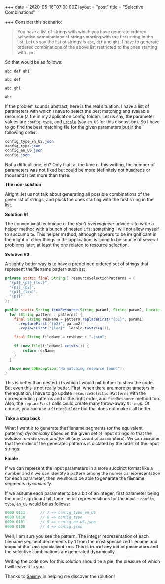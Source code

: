 +++
date = 2020-05-16T07:00:00Z
layout = "post"
title = "Selective Combinations"

+++
Consider this scenario:

>You have a list of strings with which you have generate ordered selective combinations of strings starting with the first string in the list. Let us say the list of strings is `abc`, `def` and `ghi`. I have to generate ordered combinations of the above list restricted to the ones starting with `abc`.

So that would be as follows:

```
abc def ghi

abc def

abc ghi

abc
```

<!--more-->

If the problem sounds abstract, here is the real situation. <!--more--> I have a list of parameters with which I have to select the best matching and available resource (a file in my application config folder). Let us say, the parameter values are `config`, `type`, and [`Locale`]() (say `en_US` for this discussion). So I have to go find the best matching file for the given parameters but in the following order:

```java
config_type_en_US.json
config_type.json
config_en_US.json
config.json
```

Not a difficult one, eh? Only that, at the time of this writing, the number of parameters was not fixed but could be more (definitely not hundreds or thousands) but more than three.

**The non-solution**

Alright, let us not talk about generating all possible combinations of the given list of strings, and pluck the ones starting with the first string in the list.

**Solution #1**

The conventional technique or the _don't overengineer_ advice is to write a helper method with a bunch of nested `if`s; something I will not allow myself to succumb to. This helper method, although appears to be insignificant in the might of other things in the application, is going to be source of several problems later; at least the one related to resource selection.

**Solution #3**

A slightly better way is to have a predefined ordered set of strings that represent the filename pattern such as:

```java
private static final String[] resourceSelectionPatterns = {
  "{p1}_{p2}_{loc}",
  "{p1}_{p2}",
  "{p1}_{loc}",
  "{p1}"
};

public static String findResource(String param1, String param2, Locale locale) throws IOException {
  for (String pattern : patterns) {
    final String resName = pattern.replaceFirst("{p1}", param1)
      .replaceFirst("{p2}", param2)
      .replaceFirst("{loc}", locale.toString());

    final String fileName = resName + ".json";

    if (new File(fileName).exists()) {
        return resName;
    }
  }

  throw new IOException("No matching resource found");
}
```

This is better than nested `if`s which I would not bother to show the code. But even this is not really better. First, when there are more parameters in the equation, I have to go update `resourceSelectionPatterns` with the corresponding patterns and in the right order, and `findResource` method too. Also, the `replaceFirst` calls could create many throw-away `String`s. Of course, you can use a `StringBuilder` but that does not make it all better.

**Take a step back**

What I want is to generate the filename segments (or the equivalent patterns) _dynamically_ based on the given set of input strings so that the solution is _write once and for all_ (any count of parameters). We can assume that the order of the generated  patterns is dictated by the order of the input strings.

**Finale**

If we can represent the input parameters in a more succinct format like a number and if we can identify a pattern among the numerical representation for each parameter, then we should be able to generate the filename segments _dynamically_.

If we assume each parameter to be a bit of an integer, first parameter being the most significant bit, then the bit representations for the input - `config`, `type`, `en_US` would be as follows:

```java
0000 0111       // 7 => config_type_en_US
0000 0110       // 6 => config_type
0000 0101       // 5 => config_en_US.json
0000 0100       // 4 => config.json
```

Well, I am sure you see the pattern. The integer representation of each filename segment decrements by 1 from the most specialized filename and stops at the least specialized one. This is true of any set of parameters and the selective combinations are generated dynamically.

Writing the code now for this solution should be a pie, the pleasure of which I will leave it to you.

Thanks to [Sammy](https://www.linkedin.com/in/azhaguthasan) in helping me discover the solution!